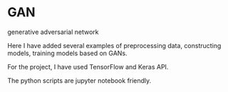 # GAN
generative adversarial network

Here I have added several examples of preprocessing data, constructing models, training models based on GANs.

For the project, I have used TensorFlow and Keras API.

The python scripts are jupyter notebook friendly.
